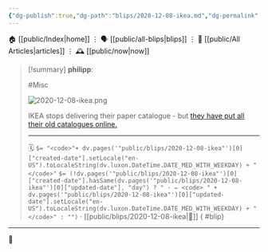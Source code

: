 ```yaml
---
{"dg-publish":true,"dg-path":"blips/2020-12-08-ikea.md","dg-permalink":"2020/12/08/ikea/","permalink":"/2020/12/08/ikea/","title":"philipp @ 2020-12-08"}
---
```



<div class="transclusion internal-embed is-loaded"><div class="markdown-embed">




🏠 [[public/Index\|home]]  ⋮ 🗣️ [[public/all-blips\|blips]] ⋮  📝 [[public/All Articles\|articles]]  ⋮ 🕰️ [[public/now\|now]]


</div></div>


> [!summary] **philipp**:
>
> #Misc
>
> ![2020-12-08-ikea.png](/img/user/attachments/2020-12-08-ikea.png)
>
> IKEA stops delivering their paper catalogue - but [they have put all their old catalogues online.](https://ikeamuseum.com/sv/ikea-kataloger/)
> - - -
>
> 🗓️ `$= "<code>"+ dv.pages('"public/blips/2020-12-08-ikea"')[0]["created-date"].setLocale("en-US").toLocaleString(dv.luxon.DateTime.DATE_MED_WITH_WEEKDAY) + "</code>"` `$= (!dv.pages('"public/blips/2020-12-08-ikea"')[0]["created-date"].hasSame(dv.pages('"public/blips/2020-12-08-ikea"')[0]["updated-date"], "day") ? " · ✏️ <code> " + dv.pages('"public/blips/2020-12-08-ikea"')[0]["updated-date"].setLocale("en-US").toLocaleString(dv.luxon.DateTime.DATE_MED_WITH_WEEKDAY) + "</code>" : "")`  · [[public/blips/2020-12-08-ikea\|🔗]]
{ #blip}


- - -

 👾
